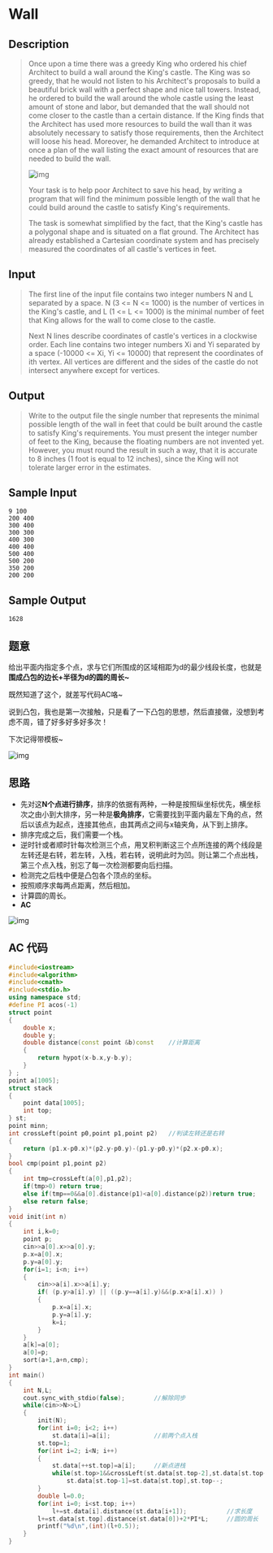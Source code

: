 # Wall

## **Description**

> Once upon a time there was a greedy King who ordered his chief Architect to build a wall around the King's castle. The King was so greedy, that he would not listen to his Architect's proposals to build a beautiful brick wall with a perfect shape and nice tall towers. Instead, he ordered to build the wall around the whole castle using the least amount of stone and labor, but demanded that the wall should not come closer to the castle than a certain distance. If the King finds that the Architect has used more resources to build the wall than it was absolutely necessary to satisfy those requirements, then the Architect will loose his head. Moreover, he demanded Architect to introduce at once a plan of the wall listing the exact amount of resources that are needed to build the wall.
>
> ![img](http://poj.org/images/1113/1113_1.gif)
>
> Your task is to help poor Architect to save his head, by writing a program that will find the minimum possible length of the wall that he could build around the castle to satisfy King's requirements.
>
> The task is somewhat simplified by the fact, that the King's castle has a polygonal shape and is situated on a flat ground. The Architect has already established a Cartesian coordinate system and has precisely measured the coordinates of all castle's vertices in feet.



## **Input**

> The first line of the input file contains two integer numbers N and L separated by a space. N (3 <= N <= 1000) is the number of vertices in the King's castle, and L (1 <= L <= 1000) is the minimal number of feet that King allows for the wall to come close to the castle.
>
> Next N lines describe coordinates of castle's vertices in a clockwise order. Each line contains two integer numbers Xi and Yi separated by a space (-10000 <= Xi, Yi <= 10000) that represent the coordinates of ith vertex. All vertices are different and the sides of the castle do not intersect anywhere except for vertices.



## **Output**

> Write to the output file the single number that represents the minimal possible length of the wall in feet that could be built around the castle to satisfy King's requirements. You must present the integer number of feet to the King, because the floating numbers are not invented yet. However, you must round the result in such a way, that it is accurate to 8 inches (1 foot is equal to 12 inches), since the King will not tolerate larger error in the estimates.



## **Sample Input**

    9 100
    200 400
    300 400
    300 300
    400 300
    400 400
    500 400
    500 200
    350 200
    200 200



## **Sample Output**

    1628



## **题意**

给出平面内指定多个点，求与它们所围成的区域相距为d的最少线段长度，也就是**围成凸包的边长+半径为d的圆的周长~**

既然知道了这个，就差写代码AC咯~

说到凸包，我也是第一次接触，只是看了一下凸包的思想，然后直接做，没想到考虑不周，错了好多好多好多次！

下次记得带模板~

![img](https://www.dreamwings.cn/usr/uploads/2017/05/2232539808.png)



## **思路**

- 先对这**N个点进行排序**，排序的依据有两种，一种是按照纵坐标优先，横坐标次之由小到大排序，另一种是**极角排序**，它需要找到平面内最左下角的点，然后以该点为起点，连接其他点，由其两点之间与x轴夹角，从下到上排序。
- 排序完成之后，我们需要一个栈。
- 逆时针或者顺时针每次检测三个点，用叉积判断这三个点所连接的两个线段是左转还是右转，若左转，入栈，若右转，说明此时为凹。则让第二个点出栈，第三个点入栈，别忘了每一次检测都要向后扫描。
- 检测完之后栈中便是凸包各个顶点的坐标。
- 按照顺序求每两点距离，然后相加。
- 计算圆的周长。
- **AC**

![img](https://www.dreamwings.cn/usr/uploads/2017/05/316317884.png)



## **AC 代码**

```cpp
#include<iostream>
#include<algorithm>
#include<cmath>
#include<stdio.h>
using namespace std;
#define PI acos(-1)
struct point
{
    double x;
    double y;
    double distance(const point &b)const    //计算距离
    {
        return hypot(x-b.x,y-b.y);
    }
} ;
point a[1005];
struct stack
{
    point data[1005];
    int top;
} st;
point minn;
int crossLeft(point p0,point p1,point p2)   //判读左转还是右转
{
    return (p1.x-p0.x)*(p2.y-p0.y)-(p1.y-p0.y)*(p2.x-p0.x);
}
bool cmp(point p1,point p2)
{
    int tmp=crossLeft(a[0],p1,p2);
    if(tmp>0) return true;
    else if(tmp==0&&a[0].distance(p1)<a[0].distance(p2))return true;
    else return false;
}
void init(int n)
{
    int i,k=0;
    point p;
    cin>>a[0].x>>a[0].y;
    p.x=a[0].x;
    p.y=a[0].y;
    for(i=1; i<n; i++)
    {
        cin>>a[i].x>>a[i].y;
        if( (p.y>a[i].y) || ((p.y==a[i].y)&&(p.x>a[i].x)) )
        {
            p.x=a[i].x;
            p.y=a[i].y;
            k=i;
        }
    }
    a[k]=a[0];
    a[0]=p;
    sort(a+1,a+n,cmp);
}
int main()
{
    int N,L;
    cout.sync_with_stdio(false);        //解除同步
    while(cin>>N>>L)
    {
        init(N);
        for(int i=0; i<2; i++)
            st.data[i]=a[i];            //前两个点入栈
        st.top=1;
        for(int i=2; i<N; i++)
        {
            st.data[++st.top]=a[i];     //新点进栈
            while(st.top>1&&crossLeft(st.data[st.top-2],st.data[st.top-1],st.data[st.top])<=0)  //向后遍历判断是否存在凹的区域
                st.data[st.top-1]=st.data[st.top],st.top--;                                     //存在，出栈一个点
        }
        double l=0.0;
        for(int i=0; i<st.top; i++)
            l+=st.data[i].distance(st.data[i+1]);           //求长度
        l+=st.data[st.top].distance(st.data[0])+2*PI*L;     //圆的周长
        printf("%d\n",(int)(l+0.5));
    }
}
```

